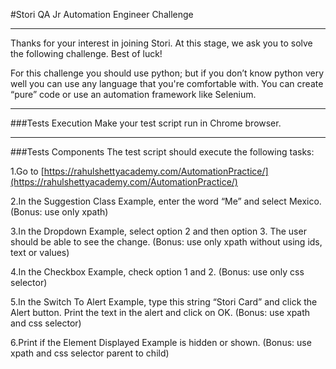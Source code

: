 #Stori QA Jr Automation Engineer Challenge

---

Thanks for your interest in joining Stori. At this stage, we ask you to solve the following challenge. Best of luck!

For this challenge you should use python; but if you don’t know python very well you can use any language that you're comfortable with. You can create “pure” code or use an automation framework like Selenium. 

---

###Tests Execution
Make your test script run in Chrome browser.

---

###Tests Components
The test script should execute the following tasks:

1.Go to [https://rahulshettyacademy.com/AutomationPractice/](https://rahulshettyacademy.com/AutomationPractice/)

2.In the Suggestion Class Example, enter the word “Me” and select Mexico.
(Bonus: use only xpath)

3.In the Dropdown Example, select option 2 and then option 3. The user should be able to see the change.
(Bonus: use only xpath without using ids, text or values)

4.In the Checkbox Example, check option 1 and 2.
(Bonus: use only css selector)

5.In the Switch To Alert Example, type this string “Stori Card” and click the Alert button. Print the text in the alert and click on OK.
(Bonus: use xpath and css selector)

6.Print if the Element Displayed Example is hidden or shown.
(Bonus: use xpath and css selector parent to child)
